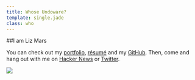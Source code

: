 ```yaml
---
title: Whose Undoware?
template: single.jade
class: who
---
```


##I am Liz Mars

You can check out my [portfolio](/portfolio/), [résumé](/cv/) and my [GitHub](https://www.github.com/undoware/). Then, come and hang out with me on [Hacker News](http://news.ycombinator.com) or [Twitter](http://twitter.com/undoware). 

<a href="/portfolio/"> <img src="https://undoware-cdn.appspot.com/raster/signature.png"> </a>
